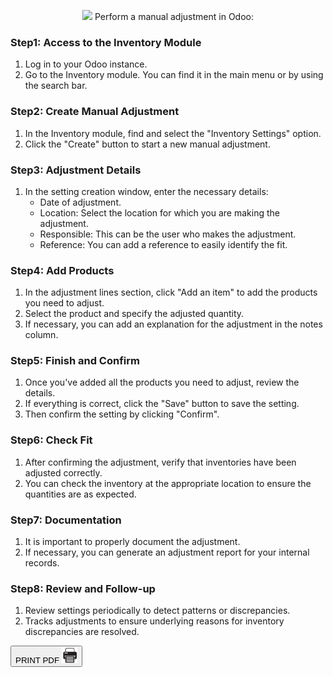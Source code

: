 <center>

<span class='titulo'>  <img src='adjustment-01.png' width='15%' heigth='15%'>  Perform a manual adjustment in Odoo: </span>
 

</center>

### **Step1: Access to the Inventory Module**
1. Log in to your Odoo instance.
2. Go to the Inventory module. You can find it in the main menu or by using the search bar.

### **Step2: Create Manual Adjustment**
1. In the Inventory module, find and select the "Inventory Settings" option.
2. Click the "Create" button to start a new manual adjustment.

### **Step3: Adjustment Details**
1. In the setting creation window, enter the necessary details:
    - Date of adjustment.
    - Location: Select the location for which you are making the adjustment.
    - Responsible: This can be the user who makes the adjustment.
    - Reference: You can add a reference to easily identify the fit.

### **Step4: Add Products**
1. In the adjustment lines section, click "Add an item" to add the products you need to adjust.
2. Select the product and specify the adjusted quantity.
3. If necessary, you can add an explanation for the adjustment in the notes column.

### **Step5: Finish and Confirm**
1. Once you've added all the products you need to adjust, review the details.
2. If everything is correct, click the "Save" button to save the setting.
3. Then confirm the setting by clicking "Confirm".

### **Step6: Check Fit**
1. After confirming the adjustment, verify that inventories have been adjusted correctly.
2. You can check the inventory at the appropriate location to ensure the quantities are as expected.

### **Step7: Documentation**
1. It is important to properly document the adjustment.
2. If necessary, you can generate an adjustment report for your internal records.

### **Step8: Review and Follow-up**
1. Review settings periodically to detect patterns or discrepancies.
2. Tracks adjustments to ensure underlying reasons for inventory discrepancies are resolved.
   
   
<button id="printButton">PRINT PDF  <img src='../../print-pdf.png' width='25px' heigth='15px' class='print-image'> </button>
